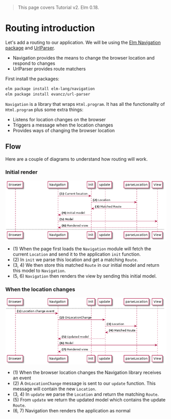 > This page covers Tutorial v2. Elm 0.18.

# Routing introduction

Let's add a routing to our application. We will be using the [Elm Navigation package](http://package.elm-lang.org/packages/elm-lang/navigation/) and [UrlParser](http://package.elm-lang.org/packages/evancz/url-parser/).

- Navigation provides the means to change the browser location and respond to changes
- UrlParser provides route matchers

First install the packages:

```bash
elm package install elm-lang/navigation
elm package install evancz/url-parser
```

 `Navigation` is a library that wraps `Html.program`. It has all the functionality of `Html.program` plus some extra things:

 - Listens for location changes on the browser
 - Triggers a message when the location changes
 - Provides ways of changing the browser location

## Flow

Here are a couple of diagrams to understand how routing will work.

### Initial render

![Flow](01-intro.png)

- (1) When the page first loads the `Navigation` module will fetch the current `Location` and send it to the application `init` function.
- (2) In `init` we parse this location and get a matching `Route`.
- (3, 4) We then store this matched `Route` in our initial model and return this model to `Navigation`.
- (5, 6) `Navigation` then renders the view by sending this initial model.

### When the location changes

![Flow](01-intro_001.png)

- (1) When the browser location changes the Navigation library receives an event
- (2) A `OnLocationChange` message is sent to our `update` function. This message will contain the new `Location`.
- (3, 4) In `update` we parse the `Location` and return the matching `Route`.
- (5) From `update` we return the updated model which contains the update `Route`.
- (6, 7) Navigation then renders the application as normal


